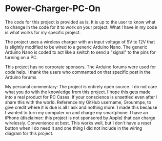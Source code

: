 # Power-Charger-PC-On

The code for this project is provided as is. It is up to the user to know what to change in the code for it to work on your project. What I have in my code is what works for my specific project. 

The project uses a wireless charger with an input voltage of 5V to 12V that is slightly modified to be wired to a generic Arduino Nano. The  generic Arduino Nano is coded to act like a switch to send a "signal" to the pins for turning on a PC. 

This project has no corporate sponsors. The Arduino forums were used for code help. I thank the users who commented on that specific post in the Arduino forums.

My personal commentary: 
The project is entirely open source. I do not care what you do with the knowledge from this project. I hope this gets made into a real product for PC Cases. If your conscience is unsettled even after I share this with the world. Reference my GitHub username, Grounmpe, to give credit where it is due is all I ask and nothing more. I made this because I wanted to turn my computer on and charge my smartphone. I have an iPhone (disclaimer: this project is not sponsored by Apple) that can charge wirelessly. Convenience at best. This works well, but I don't have a reset button when I do need it and one thing I did not include in the wiring diagram for this project. 
